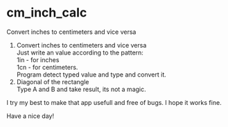 # cm_inch_calc
Convert inches to centimeters and vice versa

1. Convert inches to centimeters and vice versa<br>
  Just write an value according to the pattern:<br>
    1in - for inches<br>
    1cn - for centimeters.<br>
  Program detect typed value and type and convert it.
2. Diagonal of the rectangle<BR>
  Type A and B and take result, its not a magic.
  
I try my best to make that app usefull and free of bugs. 
I hope it works fine.

Have a nice day!
